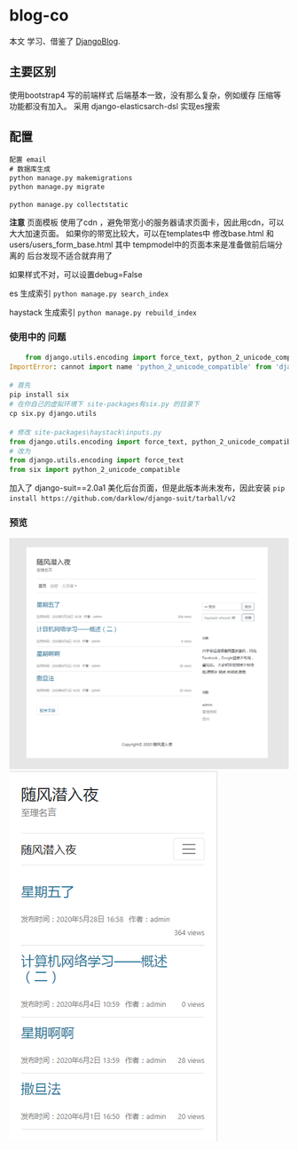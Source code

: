 # blog-co
本文 学习、借鉴了 [DjangoBlog](https://github.com/liangliangyy/DjangoBlog).

## 主要区别
使用bootstrap4 写的前端样式
后端基本一致，没有那么复杂，例如缓存 压缩等功能都没有加入。
采用 django-elasticsarch-dsl 实现es搜索

## 配置
```
配置 email
# 数据库生成
python manage.py makemigrations
python manage.py migrate

python manage.py collectstatic

```
**注意**
页面模板 使用了cdn ，避免带宽小的服务器请求页面卡，因此用cdn，可以大大加速页面。
如果你的带宽比较大，可以在templates中 修改base.html 和 users/users_form_base.html
其中 tempmodel中的页面本来是准备做前后端分离的 后台发现不适合就弃用了

如果样式不对，可以设置debug=False

es 生成索引 `python manage.py search_index`

haystack 生成索引 `python manage.py rebuild_index`

### 使用中的 问题
```python
    from django.utils.encoding import force_text, python_2_unicode_compatible
ImportError: cannot import name 'python_2_unicode_compatible' from 'django.utils.encoding' (C:\Envs\blog_co\lib\site-packages\django\utils\encoding.py)

# 首先
pip install six
# 在你自己的虚拟环境下 site-packages有six.py 的目录下
cp six.py django.utils

# 修改 site-packages\haystack\inputs.py
from django.utils.encoding import force_text, python_2_unicode_compatible
# 改为
from django.utils.encoding import force_text
from six import python_2_unicode_compatible

```

加入了 django-suit==2.0a1 美化后台页面，但是此版本尚未发布，因此安装
`pip install https://github.com/darklow/django-suit/tarball/v2`

### 预览
 ![image](https://github.com/libaibuaidufu/django-blog/blob/master/preview_one.png)
 ![image](https://github.com/libaibuaidufu/django-blog/blob/master/preview_two.png)